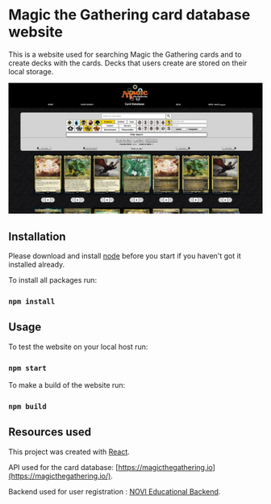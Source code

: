 # Magic the Gathering card database website
This is a website used for searching Magic the Gathering cards and to create decks with the cards.
Decks that users create are stored on their local storage.

![web screenshot](/src/assets/mtg-card-database-screenshot.jpg)

## Installation
Please download and install [node](https://nodejs.org/en/download/) before you start if you haven't got it installed already.

To install all packages run:

### `npm install`

## Usage

To test the website on your local host run:

### `npm start`

To make a build of the website run:

### `npm build`


## Resources used

This project was created with [React](https://reactjs.org/).

API used for the card database: [https://magicthegathering.io](https://magicthegathering.io/).

Backend used for user registration : [NOVI Educational Backend](https://github.com/hogeschoolnovi/novi-educational-backend-documentation).
